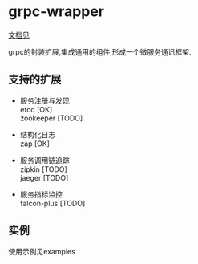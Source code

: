 # grpc-wrapper

[文档见]()

grpc的封装扩展,集成通用的组件,形成一个微服务通讯框架.

## 支持的扩展

* 服务注册与发现<br>
etcd [OK] <br>
zookeeper [TODO]<br>

* 结构化日志 <br>
zap [OK] <br>

* 服务调用链追踪<br>
zipkin [TODO] <br>
jaeger [TODO] <br>

* 服务指标监控<br>
falcon-plus [TODO] <br>


## 实例
使用示例见examples
